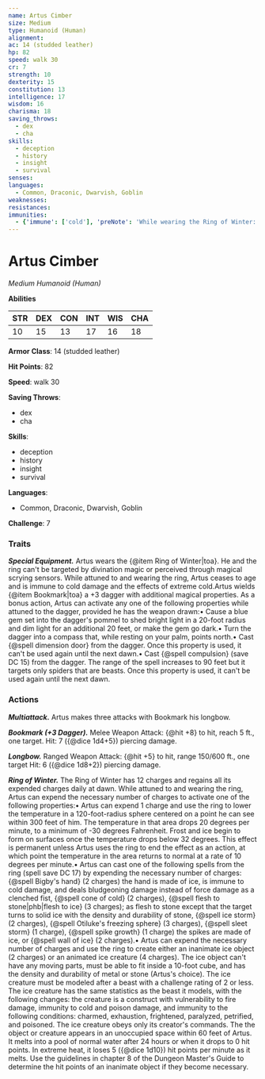 ```yaml
---
name: Artus Cimber
size: Medium
type: Humanoid (Human)
alignment: 
ac: 14 (studded leather)
hp: 82
speed: walk 30
cr: 7
strength: 10
dexterity: 15
constitution: 13
intelligence: 17
wisdom: 16
charisma: 18
saving_throws:
  - dex
  - cha
skills:
  - deception
  - history
  - insight
  - survival
senses: 
languages:
  - Common, Draconic, Dwarvish, Goblin
weaknesses:
resistances:
immunities:
  - {'immune': ['cold'], 'preNote': 'While wearing the Ring of Winter:'}
---
```


# Artus Cimber

*Medium Humanoid (Human)*

**Abilities**

| STR | DEX | CON | INT | WIS | CHA |
| --- | --- | --- | --- | --- | --- |
| 10 | 15 | 13 | 17 | 16 | 18 |

**Armor Class**: 14 (studded leather)

**Hit Points**: 82

**Speed**: walk 30

**Saving Throws**:
  - dex
  - cha

**Skills**:
  - deception
  - history
  - insight
  - survival

**Languages**:
  - Common, Draconic, Dwarvish, Goblin

**Challenge**: 7

### Traits
***Special Equipment.*** Artus wears the {@item Ring of Winter|toa}. He and the ring can't be targeted by divination magic or perceived through magical scrying sensors. While attuned to and wearing the ring, Artus ceases to age and is immune to cold damage and the effects of extreme cold.Artus wields {@item Bookmark|toa} a +3 dagger with additional magical properties. As a bonus action, Artus can activate any one of the following properties while attuned to the dagger, provided he has the weapon drawn:• Cause a blue gem set into the dagger's pommel to shed bright light in a 20-foot radius and dim light for an additional 20 feet, or make the gem go dark.• Turn the dagger into a compass that, while resting on your palm, points north.• Cast {@spell dimension door} from the dagger. Once this property is used, it can't be used again until the next dawn.• Cast {@spell compulsion} (save DC 15) from the dagger. The range of the spell increases to 90 feet but it targets only spiders that are beasts. Once this property is used, it can't be used again until the next dawn.

### Actions
***Multiattack.*** Artus makes three attacks with Bookmark his longbow.

***Bookmark (+3 Dagger).*** Melee Weapon Attack: {@hit +8} to hit, reach 5 ft., one target. Hit: 7 ({@dice 1d4+5}) piercing damage.

***Longbow.*** Ranged Weapon Attack: {@hit +5} to hit, range 150/600 ft., one target Hit: 6 ({@dice 1d8+2}) piercing damage.

***Ring of Winter.*** The Ring of Winter has 12 charges and regains all its expended charges daily at dawn. While attuned to and wearing the ring, Artus can expend the necessary number of charges to activate one of the following properties:• Artus can expend 1 charge and use the ring to lower the temperature in a 120-foot-radius sphere centered on a point he can see within 300 feet of him. The temperature in that area drops 20 degrees per minute, to a minimum of -30 degrees Fahrenheit. Frost and ice begin to form on surfaces once the temperature drops below 32 degrees. This effect is permanent unless Artus uses the ring to end the effect as an action, at which point the temperature in the area returns to normal at a rate of 10 degrees per minute.• Artus can cast one of the following spells from the ring (spell save DC 17) by expending the necessary number of charges: {@spell Bigby's hand} (2 charges) the hand is made of ice, is immune to cold damage, and deals bludgeoning damage instead of force damage as a clenched fist, {@spell cone of cold} (2 charges), {@spell flesh to stone|phb|flesh to ice} (3 charges); as flesh to stone except that the target turns to solid ice with the density and durability of stone, {@spell ice storm} (2 charges), {@spell Otiluke's freezing sphere} (3 charges), {@spell sleet storm} (1 charge), {@spell spike growth} (1 charge) the spikes are made of ice, or {@spell wall of ice} (2 charges).• Artus can expend the necessary number of charges and use the ring to create either an inanimate ice object (2 charges) or an animated ice creature (4 charges). The ice object can't have any moving parts, must be able to fit inside a 10-foot cube, and has the density and durability of metal or stone (Artus's choice). The ice creature must be modeled after a beast with a challenge rating of 2 or less. The ice creature has the same statistics as the beast it models, with the following changes: the creature is a construct with vulnerability to fire damage, immunity to cold and poison damage, and immunity to the following conditions: charmed, exhaustion, frightened, paralyzed, petrified, and poisoned. The ice creature obeys only its creator's commands. The the object or creature appears in an unoccupied space within 60 feet of Artus. It melts into a pool of normal water after 24 hours or when it drops to 0 hit points. In extreme heat, it loses 5 ({@dice 1d10}) hit points per minute as it melts. Use the guidelines in chapter 8 of the Dungeon Master's Guide to determine the hit points of an inanimate object if they become necessary.

